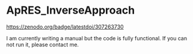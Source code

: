 # ApRES_InverseApproach
https://zenodo.org/badge/latestdoi/307263730


I am currently writing a manual but the code is fully functional.
If you can not run it, please contact me.
